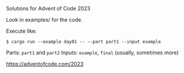 Solutions for Advent of Code 2023

Look in examples/ for the code.

Execute like:

    $ cargo run --example day01 -- --part part1 --input example

Parts: `part1` and `part2`
Inputs: `example`, `final` (usually, sometimes more)

https://adventofcode.com/2023
